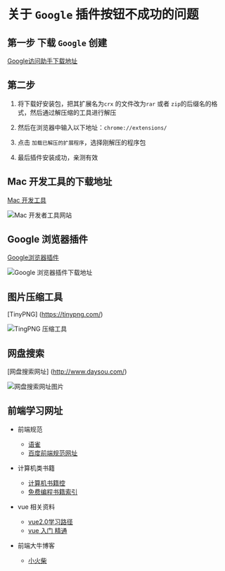 # 关于 `Google` 插件按钮不成功的问题

## 第一步 下载 `Google` 创建

[Google访问助手下载地址](http://chromecj.com/productivity/2018-12/1695/download.html)

## 第二步

1. 将下载好安装包，把其扩展名为`crx` 的文件改为`rar` 或者 `zip`的后缀名的格式，然后通过解压缩的工具进行解压

2. 然后在浏览器中输入以下地址：`chrome://extensions/`

3. 点击 `加载已解压的扩展程序`，选择刚解压的程序包

4. 最后插件安装成功，亲测有效



## Mac 开发工具的下载地址

[Mac 开发工具](https://xclient.info/?t=471015245ab2744d6156411d5d92cffba996ad2d)

![Mac 开发者工具网站](https://github.com/yjn2015/developer-tools/blob/master/img/mac-tools.png)


## Google 浏览器插件

[Google浏览器插件](http://chromecj.com/)

![Google 浏览器插件下载地址](https://github.com/yjn2015/developer-tools/blob/master/img/google-tools.png)

## 图片压缩工具

[TinyPNG] (https://tinypng.com/)

![TingPNG 压缩工具](https://github.com/yjn2015/developer-tools/blob/master/img/tiny-png.png)


## 网盘搜索

[网盘搜索网址] (http://www.daysou.com/)

![网盘搜索网址图片](https://github.com/yjn2015/developer-tools/blob/master/img/search-png.png)


## 前端学习网址

- 前端规范
  - [语雀](https://www.yuque.com/fe9/basic/stiqe2)
  - [百度前端规范网址](https://www.bookstack.cn/read/ecomfe-spec/package.md)

- 计算机类书籍
  - [计算机书籍控](http://bestcbooks.com/B002IIE01M/)
  - [免费编程书籍索引](https://github.com/qdlaoyao/free-programming-books-zh_CN)


- vue 相关资料
  - [vue2.0学习路径](https://zhuanlan.zhihu.com/p/23134551)
  - [vue 入门 精通](https://www.w3cplus.com/blog/vue)

- 前端大牛博客
  - [小火柴](https://xiaohuochai.site/)

